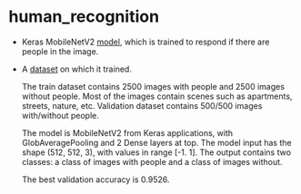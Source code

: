 # human_recognition
- Keras MobileNetV2 [model](https://drive.google.com/drive/folders/1-OPoMEf7xdRtCo0M9WiV0G8dgfUeAqu6?usp=sharing), which is trained to respond if there are people in the image.
- A [dataset](https://drive.google.com/file/d/13AJu4DOpMVd15DPi6ZflJpdxx37Lpctw/view?usp=sharing) on which it trained.

  The train dataset contains 2500 images with people and 2500 images without people. Most of the images contain scenes such as apartments, streets, nature, etc. Validation dataset contains 500/500 images with/without people.
  
  The model is MobileNetV2 from Keras applications, with GlobAveragePooling and 2 Dense layers at top. The model input has the shape (512, 512, 3), with values in range [-1. 1]. The output contains two classes: a class of images with people and a class of images without.
  
  The best validation accuracy is 0.9526.
